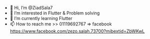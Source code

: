 - 👋 Hi, I’m @ZiadSala7
- 👀 I’m interested in Flutter & Problem solving
- 🌱 I’m currently learning Flutter
- 📫 How to reach me >> 01119692767 => facebook https://www.facebook.com/zezo.salah.73700?mibextid=ZbWKwL

<!---
ZiadSala7/ZiadSala7 is a ✨ special ✨ repository because its `README.md` (this file) appears on your GitHub profile.
You can click the Preview link to take a look at your changes.
--->
